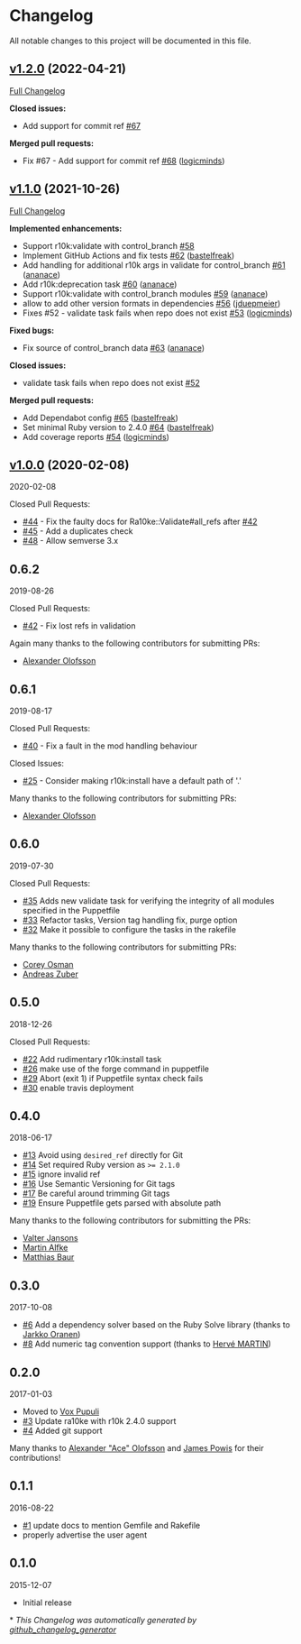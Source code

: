 # Changelog

All notable changes to this project will be documented in this file.

## [v1.2.0](https://github.com/voxpupuli/ra10ke/tree/v1.2.0) (2022-04-21)

[Full Changelog](https://github.com/voxpupuli/ra10ke/compare/v1.1.0...v1.2.0)

**Closed issues:**

- Add support for commit ref [\#67](https://github.com/voxpupuli/ra10ke/issues/67)

**Merged pull requests:**

- Fix \#67 - Add support for commit ref [\#68](https://github.com/voxpupuli/ra10ke/pull/68) ([logicminds](https://github.com/logicminds))

## [v1.1.0](https://github.com/voxpupuli/ra10ke/tree/v1.1.0) (2021-10-26)

[Full Changelog](https://github.com/voxpupuli/ra10ke/compare/v1.0.0...v1.1.0)

**Implemented enhancements:**

- Support r10k:validate with control\_branch [\#58](https://github.com/voxpupuli/ra10ke/issues/58)
- Implement GitHub Actions and fix tests [\#62](https://github.com/voxpupuli/ra10ke/pull/62) ([bastelfreak](https://github.com/bastelfreak))
- Add handling for additional r10k args in validate for control\_branch [\#61](https://github.com/voxpupuli/ra10ke/pull/61) ([ananace](https://github.com/ananace))
- Add r10k:deprecation task [\#60](https://github.com/voxpupuli/ra10ke/pull/60) ([ananace](https://github.com/ananace))
- Support r10k:validate with control\_branch modules [\#59](https://github.com/voxpupuli/ra10ke/pull/59) ([ananace](https://github.com/ananace))
- allow to add other version formats in dependencies [\#56](https://github.com/voxpupuli/ra10ke/pull/56) ([jduepmeier](https://github.com/jduepmeier))
- Fixes \#52 - validate task fails when repo does not exist [\#53](https://github.com/voxpupuli/ra10ke/pull/53) ([logicminds](https://github.com/logicminds))

**Fixed bugs:**

- Fix source of control\_branch data [\#63](https://github.com/voxpupuli/ra10ke/pull/63) ([ananace](https://github.com/ananace))

**Closed issues:**

- validate task fails when repo does not exist [\#52](https://github.com/voxpupuli/ra10ke/issues/52)

**Merged pull requests:**

- Add Dependabot config [\#65](https://github.com/voxpupuli/ra10ke/pull/65) ([bastelfreak](https://github.com/bastelfreak))
- Set minimal Ruby version to 2.4.0 [\#64](https://github.com/voxpupuli/ra10ke/pull/64) ([bastelfreak](https://github.com/bastelfreak))
- Add coverage reports [\#54](https://github.com/voxpupuli/ra10ke/pull/54) ([logicminds](https://github.com/logicminds))

## [v1.0.0](https://github.com/voxpupuli/ra10ke/tree/v1.0.0) (2020-02-08)

2020-02-08

Closed Pull Requests:

* [#44](https://github.com/voxpupuli/ra10ke/pull/44) - Fix the faulty docs for Ra10ke::Validate#all_refs after [#42](https://github.com/voxpupuli/ra10ke/pull/42)
* [#45](https://github.com/voxpupuli/ra10ke/pull/45) - Add a duplicates check
* [#48](https://github.com/voxpupuli/ra10ke/pull/48) - Allow semverse 3.x

0.6.2
-----

2019-08-26

Closed Pull Requests:

* [#42](https://github.com/voxpupuli/ra10ke/pull/42) - Fix lost refs in validation

Again many thanks to the following contributors for submitting PRs:

* [Alexander Olofsson](https://github.com/ananace)

0.6.1
-----

2019-08-17

Closed Pull Requests:

* [#40](https://github.com/voxpupuli/ra10ke/pull/40) - Fix a fault in the mod handling behaviour

Closed Issues:

* [#25](https://github.com/voxpupuli/ra10ke/issues/25) - Consider making r10k:install have a default path of '.'

Many thanks to the following contributors for submitting PRs:

* [Alexander Olofsson](https://github.com/ananace)

0.6.0
-----

2019-07-30

Closed Pull Requests:

* [#35](https://github.com/voxpupuli/ra10ke/pull/35) Adds new validate task for verifying the integrity of all modules      specified in the Puppetfile
* [#33](https://github.com/voxpupuli/ra10ke/pull/33) Refactor tasks, Version tag handling fix, purge option
* [#32](https://github.com/voxpupuli/ra10ke/pull/32) Make it possible to configure the tasks in the rakefile

Many thanks to the following contributors for submitting PRs:

* [Corey Osman](https://github.com/logicminds)
* [Andreas Zuber](https://github.com/ZeroPointEnergy)

0.5.0
-----

2018-12-26

Closed Pull Requests:

* [#22](https://github.com/voxpupuli/ra10ke/pull/22) Add rudimentary r10k:install task
* [#26](https://github.com/voxpupuli/ra10ke/pull/26) make use of the forge command in puppetfile
* [#29](https://github.com/voxpupuli/ra10ke/pull/29) Abort (exit 1) if Puppetfile syntax check fails
* [#30](https://github.com/voxpupuli/ra10ke/pull/30) enable travis deployment

0.4.0
-----

2018-06-17

* [#13](https://github.com/voxpupuli/ra10ke/pull/13) Avoid using `desired_ref` directly for Git
* [#14](https://github.com/voxpupuli/ra10ke/pull/14) Set required Ruby version as `>= 2.1.0`
* [#15](https://github.com/voxpupuli/ra10ke/pull/15) ignore invalid ref
* [#16](https://github.com/voxpupuli/ra10ke/pull/16) Use Semantic Versioning for Git tags
* [#17](https://github.com/voxpupuli/ra10ke/pull/17) Be careful around trimming Git tags
* [#19](https://github.com/voxpupuli/ra10ke/pull/19) Ensure Puppetfile gets parsed with absolute path

Many thanks to the following contributors for submitting the PRs:
* [Valter Jansons](https://github.com/sigv)
* [Martin Alfke](https://github.com/tuxmea)
* [Matthias Baur](https://github.com/baurmatt)

0.3.0
-----

2017-10-08

* [#6](https://github.com/voxpupuli/ra10ke/pull/6) Add a dependency solver based on the Ruby Solve library (thanks to [Jarkko Oranen](https://github.com/oranenj))
* [#8](https://github.com/voxpupuli/ra10ke/pull/8) Add numeric tag convention support (thanks to [Hervé MARTIN](https://github.com/HerveMARTIN))

0.2.0
-----

2017-01-03

* Moved to [Vox Pupuli](https://voxpupuli.org/)
* [#3](https://github.com/voxpupuli/ra10ke/pull/3) Update ra10ke with r10k 2.4.0 support
* [#4](https://github.com/voxpupuli/ra10ke/pull/4) Added git support

Many thanks to [Alexander "Ace" Olofsson](https://github.com/ace13) and [James Powis](https://github.com/james-powis) for their contributions!

0.1.1
-----

2016-08-22

* [#1](https://github.com/tampakrap/ra10ke/issues/1) update docs to mention Gemfile and Rakefile
* properly advertise the user agent

0.1.0
-----

2015-12-07

* Initial release


\* *This Changelog was automatically generated by [github_changelog_generator](https://github.com/github-changelog-generator/github-changelog-generator)*
